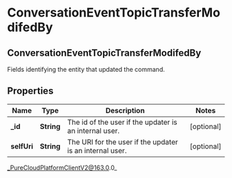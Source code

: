 # ConversationEventTopicTransferModifedBy

## ConversationEventTopicTransferModifedBy
Fields identifying the entity that updated the command.

## Properties

|Name | Type | Description | Notes|
|------------ | ------------- | ------------- | -------------|
| **_id** | **String** | The id of the user if the updater is an internal user. | [optional] |
| **selfUri** | **String** | The URI for the user if the updater is an internal user. | [optional] |



_PureCloudPlatformClientV2@163.0.0_
